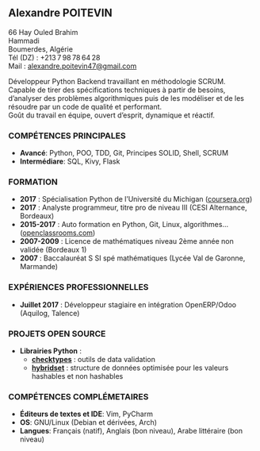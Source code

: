 ## Alexandre POITEVIN

66 Hay Ouled Brahim  
Hammadi  
Boumerdes, Algérie  
Tél (DZ) : +213 7 98 78 64 28  
Mail :
[alexandre.poitevin47@gmail.com](mailto:alexandre.poitevin47@gmail.com)

Développeur Python Backend travaillant en méthodologie SCRUM.  
Capable de tirer des spécifications techniques à partir de besoins,
d’analyser des problèmes algorithmiques puis de les modéliser et de les
résoudre par un code de qualité et performant.  
Goût du travail en équipe, ouvert d’esprit, dynamique et réactif.

### COMPÉTENCES PRINCIPALES

  - **Avancé**: Python, POO, TDD, Git, Principes SOLID, Shell, SCRUM
  - **Intermédiare**: SQL, Kivy, Flask

### FORMATION

  - **2017** : Spécialisation Python de l’Université du Michigan
    ([coursera.org](https://www.coursera.org/account/accomplishments/specialization/746NYVF4PLYH))
  - **2017** : Analyste programmeur, titre pro de niveau III (CESI
    Alternance, Bordeaux)
  - **2015-2017** : Auto formation en Python, Git, Linux, algorithmes...
    ([openclassrooms.com](https://openclassrooms.com/fr))
  - **2007-2009** : Licence de mathématiques niveau 2ème année non
    validée (Bordeaux 1)
  - **2007** : Baccalauréat S SI spé mathématiques (Lycée Val de
    Garonne, Marmande)

### EXPÉRIENCES PROFESSIONNELLES

  - **Juillet 2017** : Développeur stagiaire en intégration OpenERP/Odoo
    (Aquilog, Talence)

### PROJETS OPEN SOURCE

  - **Librairies Python** :
    - [**checktypes**](https://pypi.org/project/checktypes) : outils
      de data validation
    - [**hybridset**](https://pypi.org/project/hybridset) : structure de données optimisée pour les valeurs hashables et
      non hashables

### COMPÉTENCES COMPLÉMETAIRES

  - **Éditeurs de textes et IDE**: Vim, PyCharm
  - **OS**: GNU/Linux (Debian et dérivées, Arch)
  - **Langues**: Français (natif), Anglais (bon niveau), Arabe
    littéraire (bon niveau)
